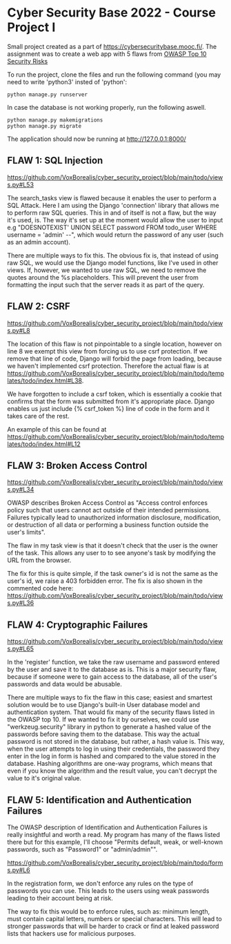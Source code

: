 # Cyber Security Base 2022 - Course Project I

Small project created as a part of https://cybersecuritybase.mooc.fi/. The assignment was to create a web app with 5 flaws from [OWASP Top 10 Security Risks](https://owasp.org/www-project-top-ten/)

To run the project, clone the files and run the following command (you may need to write 'python3' insted of 'python':

````
python manage.py runserver
````

In case the database is not working properly, run the following aswell.
````
python manage.py makemigrations
python manage.py migrate
````

The application should now be running at http://127.0.0.1:8000/


## FLAW 1: SQL Injection 

https://github.com/VoxBorealis/cyber_security_project/blob/main/todo/views.py#L53

The search_tasks view is flawed because it enables the user to perform a SQL Attack.
Here I am using the Django 'connection' library that allows me to perform raw SQL queries.
This in and of itself is not a flaw, but the way it's used, is.
The way it's set up at the moment would allow the user to input e.g "DOESNOTEXIST' UNION SELECT password FROM todo_user WHERE username = 'admin' --",
which would return the password of any user (such as an admin account).

There are multiple ways to fix this. The obvious fix is, that instead of using raw SQL, we would use the Django model functions, like I've used in other views. If, however, we wanted to use raw SQL, we need to remove the quotes around the %s placeholders. This will prevent the user from formatting the input such that the server reads it as part of the query.


## FLAW 2: CSRF

https://github.com/VoxBorealis/cyber_security_project/blob/main/todo/views.py#L8

The location of this flaw is not pinpointable to a single location, however on line 8 we exempt this view from forcing us to use csrf protection. If we remove that line of code, Django will forbid the page from loading, because we haven't implemented csrf protection. Therefore the actual flaw is at https://github.com/VoxBorealis/cyber_security_project/blob/main/todo/templates/todo/index.html#L38.

We have forgotten to include a csrf token, which is essentially a cookie that confirms that the form was submitted from it's appropriate place. Django enables us just include {% csrf_token %} line of code in the form and it takes care of the rest.

An example of this can be found at https://github.com/VoxBorealis/cyber_security_project/blob/main/todo/templates/todo/index.html#L12



## FLAW 3: Broken Access Control

https://github.com/VoxBorealis/cyber_security_project/blob/main/todo/views.py#L34

OWASP describes Broken Access Control as "Access control enforces policy such that users cannot act outside of their intended permissions. Failures typically lead to unauthorized information disclosure, modification, or destruction of all data or performing a business function outside the user's limits".

The flaw in my task view is that it doesn't check that the user is the owner of the task.
This allows any user to to see anyone's task by modifying the URL from the browser.

The fix for this is quite simple, if the task owner's id is not the same as the user's id, we raise a 403 forbidden error. The fix is also shown in the commented code here: https://github.com/VoxBorealis/cyber_security_project/blob/main/todo/views.py#L36



## FLAW 4: Cryptographic Failures

https://github.com/VoxBorealis/cyber_security_project/blob/main/todo/views.py#L65

In the 'register' function, we take the raw username and password entered by the user and save it to the database as is. This is a major security flaw, because if someone were to gain access to the database, all of the user's passwords and data would be abusable. 

There are multiple ways to fix the flaw in this case; easiest and smartest solution would be to use Django's built-in User database model and authentication system. That would fix many of the security flaws listed in the OWASP top 10. If we wanted to fix it by ourselves, we could use "werkzeug.security" library in python to generate a hashed value of the passwords before saving them to the database. This way the actual password is not stored in the database, but rather, a hash value is. This way, when the user attempts to log in using their credentials, the password they enter in the log in form is hashed and compared to the value stored in
the database. Hashing algorithms are one-way programs, which means that even if you know the algorithm and the result value, you can't decrypt the value to it's original value.



## FLAW 5: Identification and Authentication Failures

The OWASP description of Identification and Authentication Failures is really insightful and worth a read. My program has many of the flaws listed there
but for this example, I'll choose "Permits default, weak, or well-known passwords, such as "Password1" or "admin/admin"".

https://github.com/VoxBorealis/cyber_security_project/blob/main/todo/forms.py#L6

In the registration form, we don't enforce any rules on the type of passwords you can use. This leads to the users using weak passwords leading to their account being at risk.

The way to fix this would be to enforce rules, such as: minimum length, must contain capital letters, numbers or special characters. This will lead to stronger passwords that will be harder to crack or find at leaked password lists that hackers use for malicious purposes.

